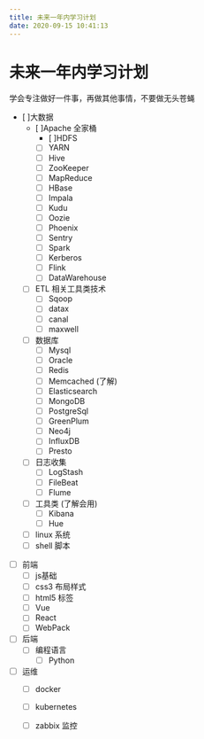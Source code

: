 ```yaml
---
title: 未来一年内学习计划
date: 2020-09-15 10:41:13
---
```



# 未来一年内学习计划
学会专注做好一件事，再做其他事情，不要做无头苍蝇

- [ ]大数据
  - [ ]Apache 全家桶
    - [ ]HDFS 
    - [ ] YARN 
    - [ ] Hive
    - [ ] ZooKeeper
    - [ ] MapReduce
    - [ ] HBase
    - [ ] Impala
    - [ ] Kudu
    - [ ] Oozie
    - [ ] Phoenix
    - [ ] Sentry
    - [ ] Spark
    - [ ] Kerberos
    - [ ] Flink
    - [ ] DataWarehouse

  - [ ] ETL 相关工具类技术
    - [ ] Sqoop
    - [ ] datax
    - [ ] canal
    - [ ] maxwell
  - [ ] 数据库
    - [ ] Mysql
    - [ ] Oracle
    - [ ] Redis
    - [ ] Memcached (了解)
    - [ ] Elasticsearch
    - [ ] MongoDB
    - [ ] PostgreSql
    - [ ] GreenPlum
    - [ ] Neo4j
    - [ ] InfluxDB
    - [ ] Presto
  - [ ] 日志收集
    - [ ] LogStash
    - [ ] FileBeat
    - [ ] Flume
  - [ ] 工具类 (了解会用)
    - [ ] Kibana
    - [ ] Hue
  - [ ] linux 系统
  - [ ] shell 脚本
    
- [ ] 前端
   - [ ] js基础
   - [ ] css3 布局样式
   - [ ] html5 标签
   - [ ] Vue
   - [ ] React
   - [ ] WebPack

- [ ] 后端
   - [ ] 编程语言
     - [ ] Python  
- [ ] 运维
   - [ ] docker
   - [ ] kubernetes
   - [ ] zabbix 监控


<!-- more -->

